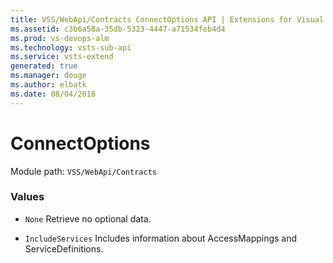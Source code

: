 ```yaml
---
title: VSS/WebApi/Contracts ConnectOptions API | Extensions for Visual Studio Team Services
ms.assetid: c3b6a58a-35db-5323-4447-a71534feb4d4
ms.prod: vs-devops-alm
ms.technology: vsts-sub-api
ms.service: vsts-extend
generated: true
ms.manager: douge
ms.author: elbatk
ms.date: 08/04/2016
---
```


# ConnectOptions

Module path: `VSS/WebApi/Contracts`

### Values

* `None` Retrieve no optional data.

* `IncludeServices` Includes information about AccessMappings and ServiceDefinitions.

